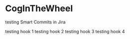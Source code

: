 # CogInTheWheel

testing Smart Commits in Jira

testing hook 1
testing hook 2
testing hook 3
testing hook 4

